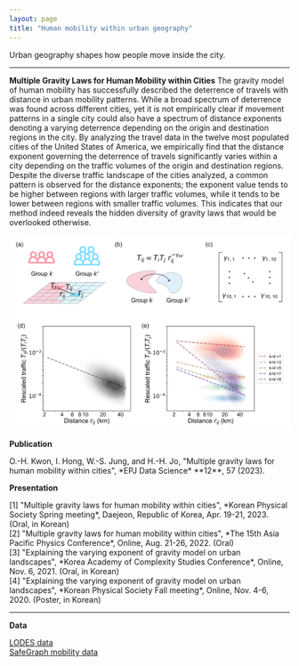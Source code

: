 ```yaml
---
layout: page
title: "Human mobility within urban geography"
---
```


Urban geography shapes how people move inside the city. 

---

**Multiple Gravity Laws for Human Mobility within Cities**
The gravity model of human mobility has successfully described the deterrence of travels with distance in urban mobility patterns. While a broad spectrum of deterrence was found across different cities, yet it is not empirically clear if movement patterns in a single city could also have a spectrum of distance exponents denoting a varying deterrence depending on the origin and destination regions in the city. By analyzing the travel data in the twelve most populated cities of the United States of America, we empirically find that the distance exponent governing the deterrence of travels significantly varies within a city depending on the traffic volumes of the origin and destination regions. Despite the diverse traffic landscape of the cities analyzed, a common pattern is observed for the distance exponents; the exponent value tends to be higher between regions with larger traffic volumes, while it tends to be lower between regions with smaller traffic volumes. This indicates that our method indeed reveals the hidden diversity of gravity laws that would be overlooked otherwise.

![Schematics of the study](/projects/img/gravity_schematics.png "Schematics of the study")

**Publication**

<span class="small">
O.-H. Kwon, I. Hong, W.-S. Jung, and H.-H. Jo, "Multiple gravity laws for human mobility within cities", *EPJ Data Science* **12**, 57 (2023). <br>
</span>

**Presentation**

<span class="small"> 
[1] "Multiple gravity laws for human mobility within cities", *Korean Physical Society Spring meeting*, Daejeon, Republic of Korea, Apr. 19-21, 2023. (Oral, in Korean)<br>
[2] "Multiple gravity laws for human mobility within cities", *The 15th Asia Pacific Physics Conference*, Online, Aug. 21-26, 2022. (Oral)<br>
[3] "Explaining the varying exponent of gravity model on urban landscapes", *Korea Academy of Complexity Studies Conference*, Online, Nov. 6, 2021. (Oral, in Korean)<br>
[4] "Explaining the varying exponent of gravity model on urban landscapes", *Korean Physical Society Fall meeting*, Online, Nov. 4-6, 2020. (Poster, in Korean)<br>
</span>

---

**Data**

<span class="small"> 
<a href="https://lehd.ces.census.gov/data/">LODES data</a><br>
<a href="https://docs.safegraph.com/docs/">SafeGraph mobility data</a><br>
</span>
